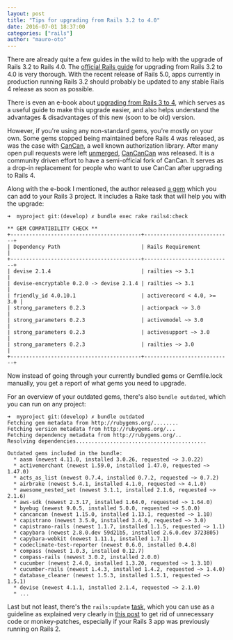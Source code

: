 ```yaml
---
layout: post
title: "Tips for upgrading from Rails 3.2 to 4.0"
date: 2016-07-01 18:37:00
categories: ["rails"]
author: "mauro-oto"
---
```


There are already quite a few guides in the wild to help with the upgrade of
Rails 3.2 to Rails 4.0.
The [official Rails guide](http://edgeguides.rubyonrails.org/upgrading_ruby_on_rails.html#upgrading-from-rails-3-2-to-rails-4-0)
for upgrading from Rails 3.2 to 4.0 is very thorough.
With the recent release of Rails 5.0, apps currently in production running
Rails 3.2 should probably be updated to any stable Rails 4 release as soon as
possible.


There is even an e-book about
[upgrading from Rails 3 to 4](https://github.com/alindeman/upgradingtorails4),
which serves as a useful guide to make this upgrade easier, and also helps
understand the advantages & disadvantages of this new (soon to be old) version.


However, if you're using any non-standard gems, you're mostly on your own. Some
gems stopped being maintained before Rails 4 was released, as was the case
with [CanCan](https://github.com/ryanb/cancan), a well known authorization
library. After many open pull requests were left [unmerged](https://github.com/ryanb/cancan/pulls),
[CanCanCan](https://github.com/CanCanCommunity/cancancan) was released.
It is a community driven effort to have a semi-official fork of CanCan.
It serves as a drop-in replacement for people who want to use CanCan after
upgrading to Rails 4.

<!--more-->

Along with the e-book I mentioned, the author released
[a gem](https://github.com/alindeman/rails4_upgrade) which you can add to your
Rails 3 project. It includes a Rake task that will help you with the upgrade:

```
➜  myproject git:(develop) ✗ bundle exec rake rails4:check

** GEM COMPATIBILITY CHECK **
+------------------------------------------+----------------------------+
| Dependency Path                          | Rails Requirement          |
+------------------------------------------+----------------------------+
| devise 2.1.4                             | railties ~> 3.1            |
| devise-encryptable 0.2.0 -> devise 2.1.4 | railties ~> 3.1            |
| friendly_id 4.0.10.1                     | activerecord < 4.0, >= 3.0 |
| strong_parameters 0.2.3                  | actionpack ~> 3.0          |
| strong_parameters 0.2.3                  | activemodel ~> 3.0         |
| strong_parameters 0.2.3                  | activesupport ~> 3.0       |
| strong_parameters 0.2.3                  | railties ~> 3.0            |
+------------------------------------------+----------------------------+
```

Now instead of going through your currently bundled gems or Gemfile.lock
manually, you get a report of what gems you need to upgrade.

For an overview of your outdated gems, there's also `bundle outdated`, which you
can run on any project:

```
➜  myproject git:(develop) ✗ bundle outdated
Fetching gem metadata from http://rubygems.org/........
Fetching version metadata from http://rubygems.org/...
Fetching dependency metadata from http://rubygems.org/..
Resolving dependencies..........................................

Outdated gems included in the bundle:
  * aasm (newest 4.11.0, installed 3.0.26, requested ~> 3.0.22)
  * activemerchant (newest 1.59.0, installed 1.47.0, requested ~> 1.47.0)
  * acts_as_list (newest 0.7.4, installed 0.7.2, requested ~> 0.7.2)
  * airbrake (newest 5.4.1, installed 4.1.0, requested ~> 4.1.0)
  * awesome_nested_set (newest 3.1.1, installed 2.1.6, requested ~> 2.1.6)
  * aws-sdk (newest 2.3.17, installed 1.64.0, requested ~> 1.64.0)
  * byebug (newest 9.0.5, installed 5.0.0, requested ~> 5.0.0)
  * cancancan (newest 1.15.0, installed 1.13.1, requested ~> 1.10)
  * capistrano (newest 3.5.0, installed 3.4.0, requested ~> 3.0)
  * capistrano-rails (newest 1.1.7, installed 1.1.5, requested ~> 1.1)
  * capybara (newest 2.8.0.dev 59d21b5, installed 2.6.0.dev 3723805)
  * capybara-webkit (newest 1.11.1, installed 1.7.1)
  * codeclimate-test-reporter (newest 0.6.0, installed 0.4.8)
  * compass (newest 1.0.3, installed 0.12.7)
  * compass-rails (newest 3.0.2, installed 2.0.0)
  * cucumber (newest 2.4.0, installed 1.3.20, requested ~> 1.3.10)
  * cucumber-rails (newest 1.4.3, installed 1.4.2, requested ~> 1.4.0)
  * database_cleaner (newest 1.5.3, installed 1.5.1, requested ~> 1.5.1)
  * devise (newest 4.1.1, installed 2.1.4, requested ~> 2.1.0)
  * ...
```

Last but not least, there's the `rails:update`
[task](http://edgeguides.rubyonrails.org/upgrading_ruby_on_rails.html#the-update-task),
which you can use as a guideline as explained very clearly in
[this post](http://thomasleecopeland.com/2015/08/06/running-rails-update.html)
to get rid of unnecessary code or monkey-patches, especially if your Rails 3
app was previously running on Rails 2.
